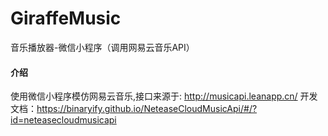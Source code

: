# GiraffeMusic
音乐播放器-微信小程序（调用网易云音乐API）

#### 介绍
使用微信小程序模仿网易云音乐,接口来源于: http://musicapi.leanapp.cn/
开发文档：https://binaryify.github.io/NeteaseCloudMusicApi/#/?id=neteasecloudmusicapi

